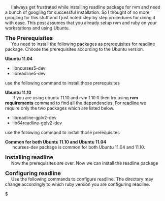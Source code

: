      I always get frustrated while installing readline package for rvm and need a bunch of googling for successful installation. So I thought of no more googling for this stuff and I just noted step by step procedures for doing it with ease. This post assumes that you already setup rvm and ruby on your workstations and using Ubuntu.

<span style="font-size: large;">**<span class="underline">The Prerequisites</span>**</span>  
     You need to install the following packages as prerequisites for readline package. Choose the prerequisites according to the Ubuntu version.

**Ubuntu 11.04**

-   libncurses5-dev
-   libreadline5-dev 

use the following command to install those prerequisites

**Ubuntu 11.10**  
      If you are using ubuntu 11.10 and rvm 1.10.0 then try using **rvm requirements** command to find all the dependencies. For readline we require only the two packages which are listed below.

-   libreadline-gplv2-dev
-   lib64readline-gplv2-dev 

use the following command to install those prerequisites

**Common for both Ubuntu 11.10 and Ubuntu 11.04**  
      ncurses-dev package is common for both Ubuntu 11.04 and 11.10.

<span style="font-size: large;">**<span class="underline">Installing readline</span>**</span>  
     Now the prerequisites are over. Now we can install the readline package

<span style="font-size: large;">**<span class="underline">Configuring readline</span>**</span>  
     Use the following commands to configure readline. The directory may change accordingly to which ruby version you are configuring readline.

$
